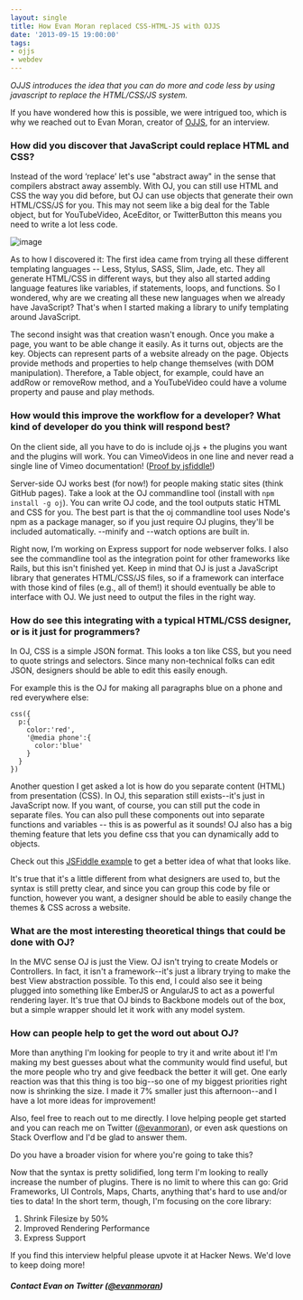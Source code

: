 ```yaml
---
layout: single
title: How Evan Moran replaced CSS-HTML-JS with OJJS
date: '2013-09-15 19:00:00'
tags:
- ojjs
- webdev
---
```


*OJJS introduces the idea that you can do more and code less by using javascript to replace the HTML/CSS/JS system.*

If you have wondered how this is possible, we were intrigued too, which is why we reached out to Evan Moran, creator of [OJJS](http://ojjs.org/),  for an interview.

### How did you discover that JavaScript could replace HTML and CSS?
Instead of the word ‘replace’ let's use "abstract away" in the sense that compilers abstract away assembly. With OJ, you can still use HTML and CSS the way you did before, but OJ can use objects that generate their own HTML/CSS/JS for you. This may not seem like a big deal for the Table object, but for YouTubeVideo, AceEditor, or TwitterButton this means you need to write a lot less code.

![image](https://i.imgur.com/bQgDZqT.jpg)

As to how I discovered it: The first idea came from trying all these different templating languages -- Less, Stylus, SASS, Slim, Jade, etc. They all generate HTML/CSS in different ways, but they also all started adding language features like variables, if statements, loops, and functions. So I wondered, why are we creating all these new languages when we already have JavaScript? That's when I started making a library to unify templating around JavaScript.

The second insight was that creation wasn't enough. Once you make a page, you want to be able change it easily. As it turns out, objects are the key. Objects can represent parts of a website already on the page. Objects provide methods and properties to help change themselves (with DOM manipulation). Therefore, a Table object, for example, could have an addRow or removeRow method, and a YouTubeVideo could have a volume property and pause and play methods.

### How would this improve the workflow for a developer? What kind of developer do you think will respond best?

On the client side, all you have to do is include oj.js + the plugins you want and the plugins will work. You can VimeoVideos in one line and never read a single line of Vimeo documentation! ([Proof by jsfiddle!](https://jsfiddle.net/evanmoran/yPXuL/))

Server-side OJ works best (for now!) for people making static sites (think GitHub pages). Take a look at the OJ commandline tool (install with `npm install -g oj`). You can write OJ code, and the tool outputs static HTML and CSS for you. The best part is that the oj commandline tool uses Node's npm as a package manager, so if you just require OJ plugins, they'll be included automatically. --minify and --watch options are built in.

Right now, I’m working on Express support for node webserver folks. I also see the commandline tool as the integration point for other frameworks like Rails, but this isn't finished yet. Keep in mind that OJ is just a JavaScript library that generates HTML/CSS/JS files, so if a framework can interface with those kind of files (e.g., all of them!) it should eventually be able to interface with OJ. We just need to output the files in the right way.

### How do see this integrating with a typical HTML/CSS designer, or is it just for programmers?

In OJ, CSS is a simple JSON format. This looks a ton like CSS, but you need to quote strings and selectors. Since many non-technical folks can edit JSON, designers should be able to edit this easily enough.

For example this is the OJ for making all paragraphs blue on a phone and red everywhere else:

	css({
      p:{
        color:'red',
        '@media phone':{
          color:'blue'
        }
      }
    })
    
Another question I get asked a lot is how do you separate content (HTML) from presentation (CSS). In OJ, this separation still exists--it's just in JavaScript now. If you want, of course, you can still put the code in separate files. You can also pull these components out into separate functions and variables -- this is as powerful as it sounds! OJ also has a big theming feature that lets you define css that you can dynamically add to objects.

Check out this [JSFiddle example](https://jsfiddle.net/evanmoran/RmM96/) to get a better idea of what that looks like.

It's true that it's a little different from what designers are used to, but the syntax is still pretty clear, and since you can group this code by file or function, however you want, a designer should be able to easily change the themes & CSS across a website.

### What are the most interesting theoretical things that could be done with OJ?

In the MVC sense OJ is just the View. OJ isn't trying to create Models or Controllers. In fact, it isn't a framework--it's just a library trying to make the best View abstraction possible. To this end, I could also see it being plugged into something like EmberJS or AngularJS to act as a powerful rendering layer. It's true that OJ binds to Backbone models out of the box, but a simple wrapper should let it work with any model system.

### How can people help to get the word out about OJ?

More than anything I'm looking for people to try it and write about it! I'm making my best guesses about what the community would find useful, but the more people who try and give feedback the better it will get. One early reaction was that this thing is too big--so one of my biggest priorities right now is shrinking the size. I made it 7% smaller just this afternoon--and I have a lot more ideas for improvement!

Also, feel free to reach out to me directly. I love helping people get started and you can reach me on Twitter ([@evanmoran](https://twitter.com/evanmoran)), or even ask questions on Stack Overflow and I'd be glad to answer them.

Do you have a broader vision for where you're going to take this?

Now that the syntax is pretty solidified, long term I'm looking to really increase the number of plugins. There is no limit to where this can go: Grid Frameworks, UI Controls, Maps, Charts, anything that's hard to use and/or ties to data! In the short term, though, I'm focusing on the core library:

1. Shrink Filesize by 50%
1. Improved Rendering Performance
1. Express Support

If you find this interview helpful please upvote it at Hacker News. We'd love to keep doing more!

##### Contact Evan on Twitter ([@evanmoran](https://twitter.com/evanmoran))
